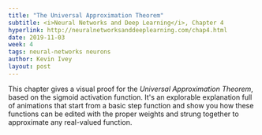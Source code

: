 ```yaml
---
title: "The Universal Approximation Theorem"
subtitle: <i>Neural Networks and Deep Learning</i>, Chapter 4
hyperlink: http://neuralnetworksanddeeplearning.com/chap4.html
date: 2019-11-03
week: 4
tags: neural-networks neurons
author: Kevin Ivey
layout: post
---
```

This chapter gives a visual proof for the *Universal Approximation Theorem*,
based on the sigmoid activation function. It's an explorable explanation full
of animations that start from a basic step function and show you how these
functions can be edited with the proper weights and strung together to
approximate any real-valued function.
